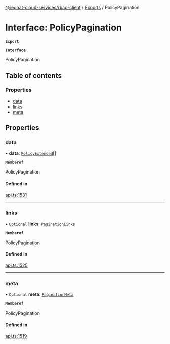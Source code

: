 [@redhat-cloud-services/rbac-client](../README.md) / [Exports](../modules.md) / PolicyPagination

# Interface: PolicyPagination

**`Export`**

**`Interface`**

PolicyPagination

## Table of contents

### Properties

- [data](PolicyPagination.md#data)
- [links](PolicyPagination.md#links)
- [meta](PolicyPagination.md#meta)

## Properties

### data

• **data**: [`PolicyExtended`](PolicyExtended.md)[]

**`Memberof`**

PolicyPagination

#### Defined in

[api.ts:1531](https://github.com/RedHatInsights/javascript-clients/blob/master/packages/rbac/api.ts#L1531)

___

### links

• `Optional` **links**: [`PaginationLinks`](PaginationLinks.md)

**`Memberof`**

PolicyPagination

#### Defined in

[api.ts:1525](https://github.com/RedHatInsights/javascript-clients/blob/master/packages/rbac/api.ts#L1525)

___

### meta

• `Optional` **meta**: [`PaginationMeta`](PaginationMeta.md)

**`Memberof`**

PolicyPagination

#### Defined in

[api.ts:1519](https://github.com/RedHatInsights/javascript-clients/blob/master/packages/rbac/api.ts#L1519)
